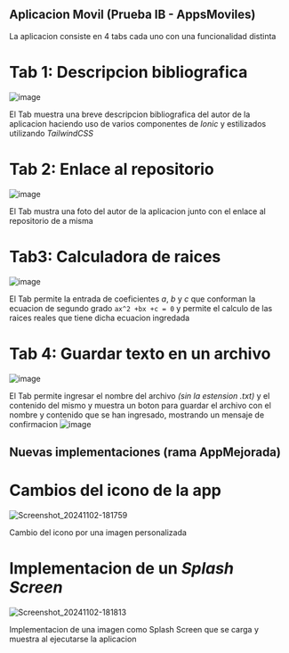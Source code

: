 ## Aplicacion Movil (Prueba IB - AppsMoviles)

La aplicacion consiste en 4 tabs cada uno con una funcionalidad distinta

# Tab 1: Descripcion bibliografica
![image](https://github.com/user-attachments/assets/c373bdf0-ad48-4b39-908c-2bfc82b79a44)

El Tab muestra una breve descripcion bibliografica del autor de la aplicacion haciendo uso de varios
componentes de *Ionic* y estilizados utilizando *TailwindCSS*

# Tab 2: Enlace al repositorio
![image](https://github.com/user-attachments/assets/8d7de54c-65fb-4582-b723-7fe6d11f2761)

El Tab mustra una foto del autor de la aplicacion junto con el enlace al repositorio de a misma

# Tab3: Calculadora de raices
![image](https://github.com/user-attachments/assets/c40e586c-d0a5-4677-aef1-338c0a548320)

El Tab permite la entrada de coeficientes *a*, *b* y *c* que conforman la ecuacion de segundo grado `ax^2 +bx +c = 0`
y permite el calculo de las raices reales que tiene dicha ecuacion ingredada

# Tab 4: Guardar texto en un archivo
![image](https://github.com/user-attachments/assets/eb844406-59d0-4a49-9ed5-cb497afa1e1f)

El Tab permite ingresar el nombre del archivo *(sin la estension .txt)* y el contenido del mismo y muestra un boton para guardar el archivo con el nombre
y contenido que se han ingresado, mostrando un mensaje de confirmacion
![image](https://github.com/user-attachments/assets/8991c862-6a1c-47ac-8e74-3a5ba62013f5)


## Nuevas implementaciones (rama AppMejorada)

# Cambios del icono de la app
![Screenshot_20241102-181759](https://github.com/user-attachments/assets/6bbf0746-86ad-4ff0-a38e-0515f44a99d5)

Cambio del icono por una imagen personalizada

# Implementacion de un _Splash Screen_
![Screenshot_20241102-181813](https://github.com/user-attachments/assets/9c8499bb-6b86-4754-b909-5576a7a9dbd5)

Implementacion de una imagen como Splash Screen que se carga y muestra al ejecutarse la aplicacion



